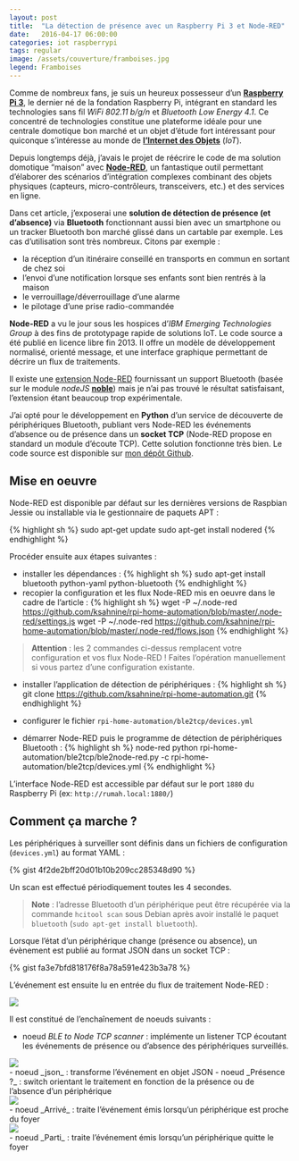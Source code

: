 ```yaml
---
layout: post
title:  "La détection de présence avec un Raspberry Pi 3 et Node-RED"
date:   2016-04-17 06:00:00
categories: iot raspberrypi
tags: regular
image: /assets/couverture/framboises.jpg
legend: Framboises
---
```


Comme de nombreux fans, je suis un heureux possesseur d’un [**Raspberry Pi 3**](https://www.raspberrypi.org/products/raspberry-pi-3-model-b/), le dernier né de la fondation Raspberry Pi, intégrant en standard les technologies sans fil _WiFi 802.11 b/g/n_ et _Bluetooth Low Energy 4.1_.
Ce concentré de technologies constitue une plateforme idéale pour une centrale domotique bon marché et un objet d’étude fort intéressant pour quiconque s’intéresse au monde de [**l’Internet des Objets**](https://fr.wikipedia.org/wiki/Internet_des_objets) (_IoT_).

Depuis longtemps déjà, j’avais le projet de réécrire le code de ma solution domotique “maison” avec [**Node-RED**](https://nodered.org/), un fantastique outil permettant d’élaborer des scénarios d’intégration complexes combinant des objets physiques (capteurs, micro-contrôleurs, transceivers, etc.) et des services en ligne.

Dans cet article, j’exposerai une **solution de détection de présence (et d’absence)** via **Bluetooth** fonctionnant aussi bien avec un smartphone ou un tracker Bluetooth bon marché glissé dans un cartable par exemple.
Les cas d’utilisation sont très nombreux. Citons par exemple :

- la réception d’un itinéraire conseillé en transports en commun en sortant de chez soi
- l’envoi d’une notification lorsque ses enfants sont bien rentrés à la maison
- le verrouillage/déverrouillage d’une alarme
- le pilotage d’une prise radio-commandée

**Node-RED** a vu le jour sous les hospices d’_IBM Emerging Technologies Group_ à des fins de prototypage rapide de solutions IoT. Le code source a été publié en licence libre fin 2013.
Il offre un modèle de développement normalisé, orienté message, et une interface graphique permettant de décrire un flux de traitements.

Il existe une [extension Node-RED](https://flows.nodered.org/node/node-red-contrib-noble) fournissant un support Bluetooth (basée sur le module _nodeJS_ [**noble**](https://github.com/sandeepmistry/noble)) mais je n’ai pas trouvé le résultat satisfaisant, l’extension étant beaucoup trop expérimentale.

J’ai opté pour le développement en **Python** d’un service de découverte de périphériques Bluetooth, publiant vers Node-RED les événements d’absence ou de présence dans un **socket TCP** (Node-RED propose en standard un module d’écoute TCP). 
Cette solution fonctionne très bien.
Le code source est disponible sur [mon dépôt Github](https://github.com/ksahnine/rpi-home-automation).

## Mise en oeuvre

Node-RED est disponible par défaut sur les dernières versions de Raspbian Jessie ou installable via le gestionnaire de paquets APT :

{% highlight sh %}
sudo apt-get update
sudo apt-get install nodered
{% endhighlight %}

Procéder ensuite aux étapes suivantes :

- installer les dépendances :
{% highlight sh %}
sudo apt-get install bluetooth python-yaml python-bluetooth
{% endhighlight %}
- recopier la configuration et les flux Node-RED mis en oeuvre dans le cadre de l’article :
{% highlight sh %}
wget -P ~/.node-red https://github.com/ksahnine/rpi-home-automation/blob/master/.node-red/settings.js
wget -P ~/.node-red https://github.com/ksahnine/rpi-home-automation/blob/master/.node-red/flows.json
{% endhighlight %}

> **Attention** : les 2 commandes ci-dessus remplacent votre configuration et vos flux Node-RED ! Faites l’opération manuellement si vous partez d’une configuration existante.

- installer l’application de détection de périphériques :
{% highlight sh %}
git clone https://github.com/ksahnine/rpi-home-automation.git
{% endhighlight %}

- configurer le fichier `rpi-home-automation/ble2tcp/devices.yml`
- démarrer Node-RED puis le programme de détection de périphériques Bluetooth :
{% highlight sh %}
node-red
python rpi-home-automation/ble2tcp/ble2node-red.py -c rpi-home-automation/ble2tcp/devices.yml
{% endhighlight %}

L’interface Node-RED est accessible par défaut sur le port `1880` du Raspberry Pi (ex: `http://rumah.local:1880/`)

## Comment ça marche ?

Les périphériques à surveiller sont définis dans un fichiers de configuration (`devices.yml`) au format YAML :

{% gist 4f2de2bff20d01b10b209cc285348d90 %}

Un scan est effectué périodiquement toutes les 4 secondes.

> **Note** : l’adresse Bluetooth d’un périphérique peut être récupérée via la commande `hcitool scan` sous Debian après avoir installé le paquet `bluetooth` (`sudo apt-get install bluetooth`).

Lorsque l’état d’un périphérique change (présence ou absence), un évènement est publié au format JSON dans un socket TCP :

{% gist fa3e7bfd818176f8a78a591e423b3a78 %}

L’événement est ensuite lu en entrée du flux de traitement Node-RED :

<center><img src="{{site.url}}/assets/article_images/node-red-flow.png" style="display: block; margin: auto;" /></center>

Il est constitué de l’enchaînement de noeuds suivants :

- noeud _BLE to Node TCP scanner_ : implémente un listener TCP écoutant les événements de présence ou d’absence des périphériques surveillés.
<center><img src="{{site.url}}/assets/article_images/node-red-tcp.png" style="display: block; margin: auto;" /></center>
- noeud _json_ : transforme l’événement en objet JSON
- noeud _Présence ?_ : switch orientant le traitement en fonction de la présence ou de l’absence d’un périphérique
<center><img src="{{site.url}}/assets/article_images/node-red-switch.png" style="display: block; margin: auto;" /></center>
- noeud _Arrivé_ : traite l’événement émis lorsqu’un périphérique est proche du foyer
<center><img src="{{site.url}}/assets/article_images/node-red-debug-node.png" style="display: block; margin: auto;" /></center>
- noeud _Parti_ : traite l’événement émis lorsqu’un périphérique quitte le foyer

[jekyll]:      http://jekyllrb.com
[jekyll-gh]:   https://github.com/jekyll/jekyll
[jekyll-help]: https://github.com/jekyll/jekyll-help
